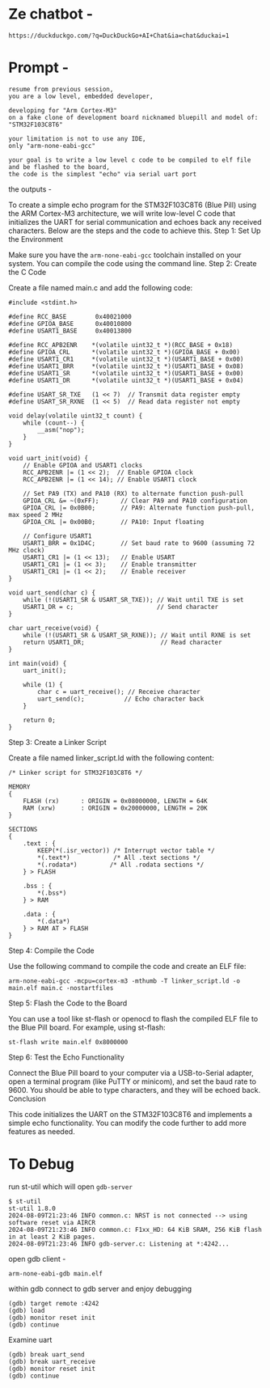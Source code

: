 # Ze chatbot - 
`https://duckduckgo.com/?q=DuckDuckGo+AI+Chat&ia=chat&duckai=1`

# Prompt - 
```
resume from previous session, 
you are a low level, embedded developer, 

developing for "Arm Cortex-M3"
on a fake clone of development board nicknamed bluepill and model of: "STM32F103C8T6"

your limitation is not to use any IDE, 
only "arm-none-eabi-gcc"

your goal is to write a low level c code to be compiled to elf file and be flashed to the board,
the code is the simplest "echo" via serial uart port
```

the outputs - 

To create a simple echo program for the STM32F103C8T6 (Blue Pill) using the ARM Cortex-M3 architecture, we will write low-level C code that initializes the UART for serial communication and echoes back any received characters. Below are the steps and the code to achieve this.
Step 1: Set Up the Environment

Make sure you have the `arm-none-eabi-gcc` toolchain installed on your system. You can compile the code using the command line.
Step 2: Create the C Code

Create a file named main.c and add the following code:
```
#include <stdint.h>

#define RCC_BASE        0x40021000
#define GPIOA_BASE      0x40010800
#define USART1_BASE     0x40013800

#define RCC_APB2ENR    *(volatile uint32_t *)(RCC_BASE + 0x18)
#define GPIOA_CRL      *(volatile uint32_t *)(GPIOA_BASE + 0x00)
#define USART1_CR1     *(volatile uint32_t *)(USART1_BASE + 0x00)
#define USART1_BRR     *(volatile uint32_t *)(USART1_BASE + 0x08)
#define USART1_SR      *(volatile uint32_t *)(USART1_BASE + 0x00)
#define USART1_DR      *(volatile uint32_t *)(USART1_BASE + 0x04)

#define USART_SR_TXE   (1 << 7)  // Transmit data register empty
#define USART_SR_RXNE  (1 << 5)  // Read data register not empty

void delay(volatile uint32_t count) {
    while (count--) {
        __asm("nop");
    }
}

void uart_init(void) {
    // Enable GPIOA and USART1 clocks
    RCC_APB2ENR |= (1 << 2);  // Enable GPIOA clock
    RCC_APB2ENR |= (1 << 14); // Enable USART1 clock

    // Set PA9 (TX) and PA10 (RX) to alternate function push-pull
    GPIOA_CRL &= ~(0xFF);      // Clear PA9 and PA10 configuration
    GPIOA_CRL |= 0x0B00;       // PA9: Alternate function push-pull, max speed 2 MHz
    GPIOA_CRL |= 0x00B0;       // PA10: Input floating

    // Configure USART1
    USART1_BRR = 0x1D4C;       // Set baud rate to 9600 (assuming 72 MHz clock)
    USART1_CR1 |= (1 << 13);   // Enable USART
    USART1_CR1 |= (1 << 3);    // Enable transmitter
    USART1_CR1 |= (1 << 2);    // Enable receiver
}

void uart_send(char c) {
    while (!(USART1_SR & USART_SR_TXE)); // Wait until TXE is set
    USART1_DR = c;                       // Send character
}

char uart_receive(void) {
    while (!(USART1_SR & USART_SR_RXNE)); // Wait until RXNE is set
    return USART1_DR;                     // Read character
}

int main(void) {
    uart_init();

    while (1) {
        char c = uart_receive(); // Receive character
        uart_send(c);           // Echo character back
    }

    return 0;
}
```

Step 3: Create a Linker Script

Create a file named linker_script.ld with the following content:
```
/* Linker script for STM32F103C8T6 */

MEMORY
{
    FLASH (rx)      : ORIGIN = 0x08000000, LENGTH = 64K
    RAM (xrw)       : ORIGIN = 0x20000000, LENGTH = 20K
}

SECTIONS
{
    .text : {
        KEEP(*(.isr_vector)) /* Interrupt vector table */
        *(.text*)            /* All .text sections */
        *(.rodata*)         /* All .rodata sections */
    } > FLASH

    .bss : {
        *(.bss*)
    } > RAM

    .data : {
        *(.data*)
    } > RAM AT > FLASH
}
```
Step 4: Compile the Code

Use the following command to compile the code and create an ELF file:
```
arm-none-eabi-gcc -mcpu=cortex-m3 -mthumb -T linker_script.ld -o main.elf main.c -nostartfiles
```

Step 5: Flash the Code to the Board

You can use a tool like st-flash or openocd to flash the compiled ELF file to the Blue Pill board. For example, using st-flash:
```
st-flash write main.elf 0x8000000
```


Step 6: Test the Echo Functionality

Connect the Blue Pill board to your computer via a USB-to-Serial adapter, open a terminal program (like PuTTY or minicom), and set the baud rate to 9600. You should be able to type characters, and they will be echoed back.
Conclusion

This code initializes the UART on the STM32F103C8T6 and implements a simple echo functionality. You can modify the code further to add more features as needed.


# To Debug
run st-util which will open `gdb-server`
```
$ st-util
st-util 1.8.0
2024-08-09T21:23:46 INFO common.c: NRST is not connected --> using software reset via AIRCR
2024-08-09T21:23:46 INFO common.c: F1xx_HD: 64 KiB SRAM, 256 KiB flash in at least 2 KiB pages.
2024-08-09T21:23:46 INFO gdb-server.c: Listening at *:4242...
```

open gdb client -
```
arm-none-eabi-gdb main.elf
```
within gdb connect to gdb server and enjoy debugging
```
(gdb) target remote :4242
(gdb) load
(gdb) monitor reset init
(gdb) continue
```
Examine uart
```
(gdb) break uart_send
(gdb) break uart_receive
(gdb) monitor reset init
(gdb) continue
```

